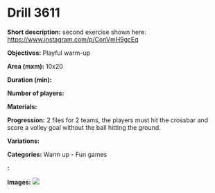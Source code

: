 # Drill 3611

**Short description:**
second exercise shown here: https://www.instagram.com/p/ConVmH9gcEq

**Objectives:**
Playful warm-up

**Area (mxm):**
10x20

**Duration (min):**


**Number of players:**


**Materials:**


**Progression:**
2 files for 2 teams, the players must hit the crossbar and score a volley goal without the ball hitting the ground.

**Variations:**


**Categories:**
Warm up - Fun games

**:**


**Images:**
![](https://www.coachingfutsal.com/\images\22acad99-4a96-4fed-80fe-6a4a82f2d292_goldiprima.png)


